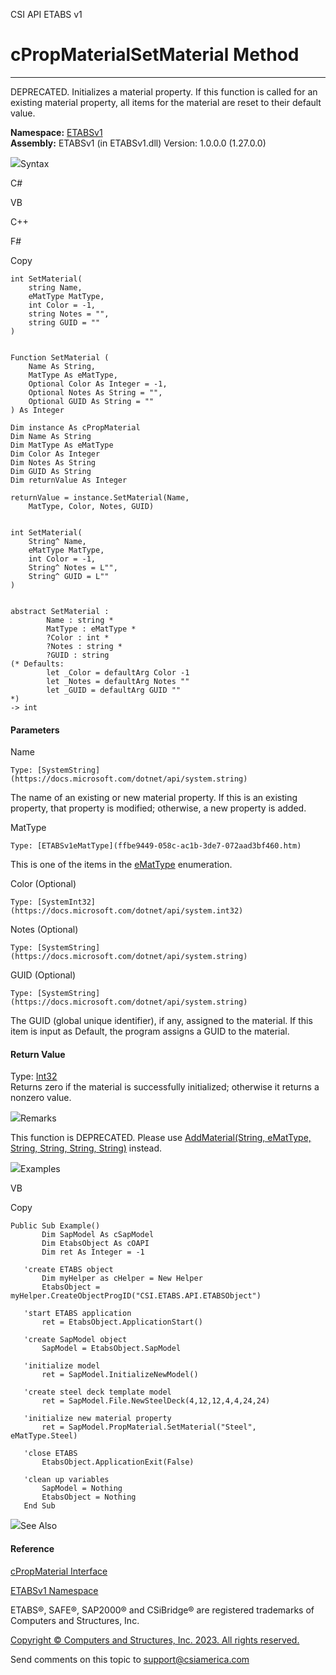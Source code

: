 ﻿

CSI API ETABS v1

# cPropMaterialSetMaterial Method  
  
---  
  
DEPRECATED. Initializes a material property. If this function is called for an
existing material property, all items for the material are reset to their
default value.

**Namespace:** [ETABSv1](2780f1b8-2033-5289-2298-1cdb2a7508d9.htm)  
**Assembly:** ETABSv1 (in ETABSv1.dll) Version: 1.0.0.0 (1.27.0.0)

![](../icons/SectionExpanded.png)Syntax

C#

VB

C++

F#

Copy

    
    
    int SetMaterial(
    	string Name,
    	eMatType MatType,
    	int Color = -1,
    	string Notes = "",
    	string GUID = ""
    )
    
    
    Function SetMaterial ( 
    	Name As String,
    	MatType As eMatType,
    	Optional Color As Integer = -1,
    	Optional Notes As String = "",
    	Optional GUID As String = ""
    ) As Integer
    
    Dim instance As cPropMaterial
    Dim Name As String
    Dim MatType As eMatType
    Dim Color As Integer
    Dim Notes As String
    Dim GUID As String
    Dim returnValue As Integer
    
    returnValue = instance.SetMaterial(Name, 
    	MatType, Color, Notes, GUID)
    
    
    int SetMaterial(
    	String^ Name, 
    	eMatType MatType, 
    	int Color = -1, 
    	String^ Notes = L"", 
    	String^ GUID = L""
    )
    
    
    abstract SetMaterial : 
            Name : string * 
            MatType : eMatType * 
            ?Color : int * 
            ?Notes : string * 
            ?GUID : string 
    (* Defaults:
            let _Color = defaultArg Color -1
            let _Notes = defaultArg Notes ""
            let _GUID = defaultArg GUID ""
    *)
    -> int 
    

#### Parameters

Name

    Type: [SystemString](https://docs.microsoft.com/dotnet/api/system.string)  
The name of an existing or new material property. If this is an existing
property, that property is modified; otherwise, a new property is added.

MatType

    Type: [ETABSv1eMatType](ffbe9449-058c-ac1b-3de7-072aad3bf460.htm)  
This is one of the items in the
[eMatType](ffbe9449-058c-ac1b-3de7-072aad3bf460.htm) enumeration.

Color (Optional)

    Type: [SystemInt32](https://docs.microsoft.com/dotnet/api/system.int32)  

Notes (Optional)

    Type: [SystemString](https://docs.microsoft.com/dotnet/api/system.string)  

GUID (Optional)

    Type: [SystemString](https://docs.microsoft.com/dotnet/api/system.string)  
The GUID (global unique identifier), if any, assigned to the material. If this
item is input as Default, the program assigns a GUID to the material.

#### Return Value

Type: [Int32](https://docs.microsoft.com/dotnet/api/system.int32)  
Returns zero if the material is successfully initialized; otherwise it returns
a nonzero value.

![](../icons/SectionExpanded.png)Remarks

This function is DEPRECATED. Please use [AddMaterial(String, eMatType, String,
String, String, String)](f31946f0-c2ba-a1b0-c060-ffbb161c0e1a.htm) instead.

![](../icons/SectionExpanded.png)Examples

VB

Copy

    
    
    Public Sub Example()
           Dim SapModel As cSapModel
           Dim EtabsObject As cOAPI
           Dim ret As Integer = -1
    
       'create ETABS object
           Dim myHelper as cHelper = New Helper
           EtabsObject = myHelper.CreateObjectProgID("CSI.ETABS.API.ETABSObject")
    
       'start ETABS application
           ret = EtabsObject.ApplicationStart()
    
       'create SapModel object
           SapModel = EtabsObject.SapModel
    
       'initialize model
           ret = SapModel.InitializeNewModel()
    
       'create steel deck template model
           ret = SapModel.File.NewSteelDeck(4,12,12,4,4,24,24)
    
       'initialize new material property
           ret = SapModel.PropMaterial.SetMaterial("Steel", eMatType.Steel)
    
       'close ETABS
           EtabsObject.ApplicationExit(False)
    
       'clean up variables
           SapModel = Nothing
           EtabsObject = Nothing
       End Sub

![](../icons/SectionExpanded.png)See Also

#### Reference

[cPropMaterial Interface](9c207615-6f75-9e34-741c-041d0b2ac537.htm)

[ETABSv1 Namespace](2780f1b8-2033-5289-2298-1cdb2a7508d9.htm)

ETABS®, SAFE®, SAP2000® and CSiBridge® are registered trademarks of Computers
and Structures, Inc.  

[Copyright © Computers and Structures, Inc. 2023. All rights
reserved.](http://www.csiamerica.com)

Send comments on this topic to
[support@csiamerica.com](mailto:support%40csiamerica.com?Subject=CSI%20API%20ETABS%20v1)

